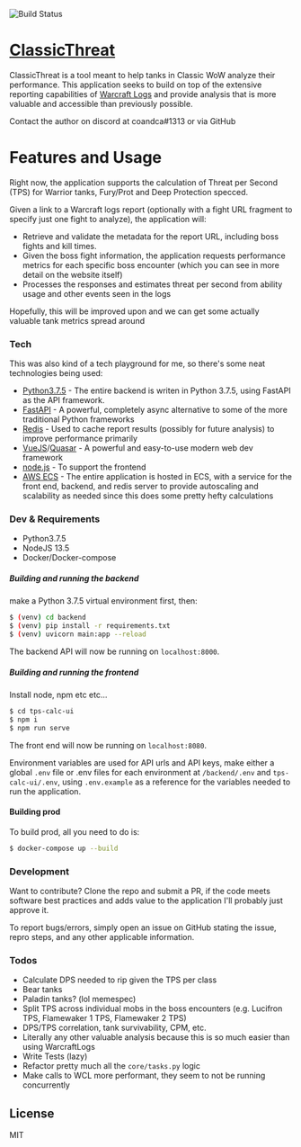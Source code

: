 ![Build Status](https://codebuild.us-east-1.amazonaws.com/badges?uuid=eyJlbmNyeXB0ZWREYXRhIjoiaGQxczA0dFVBZWpFNEhveFh0cUtqR1MvUUhXeEJhK2Q1MzBkbUJIRmpMNDlYQmx6RWQ0ckZnUGx5QmlocDFRSXBzdVFiZ1llMWJSeVQ3WHZxQ0RHSjNNPSIsIml2UGFyYW1ldGVyU3BlYyI6ImJyRHZmUVkwTTFBcWtOZ2ciLCJtYXRlcmlhbFNldFNlcmlhbCI6MX0%3D&branch=master)

# [ClassicThreat](https://classicthreat.com)

ClassicThreat is a tool meant to help tanks in Classic WoW analyze their performance. This application seeks to build on top of the extensive reporting capabilities of [Warcraft Logs](classic.warcraftlogs.com) and provide analysis that is more valuable and accessible than previously possible.

Contact the author on discord at coandca#1313 or via GitHub
# Features and Usage

Right now, the application supports the calculation of Threat per Second (TPS) for Warrior tanks, Fury/Prot and Deep Protection specced. 

Given a link to a Warcraft logs report (optionally with a fight URL fragment to specify just one fight to analyze), the application will:
  - Retrieve and validate the metadata for the report URL, including boss fights and kill times.
  - Given the boss fight information, the application requests performance metrics for each specific boss encounter (which you can see in more detail on the website itself)
  - Processes the responses and estimates threat per second from ability usage and other events seen in the logs

Hopefully, this will be improved upon and we can get some actually valuable tank metrics spread around

### Tech

This was also kind of a tech playground for me, so there's some neat technologies being used:

* [Python3.7.5](https://www.python.org/) - The entire backend is writen in Python 3.7.5, using FastAPI as the API framework.
* [FastAPI](https://github.com/tiangolo/fastapi) - A powerful, completely async alternative to some of the more traditional Python frameworks
* [Redis](https://redis.io/) - Used to cache report results (possibly for future analysis) to improve performance primarily
* [VueJS](https://vuejs.org/)/[Quasar](https://quasar.dev/) - A powerful and easy-to-use modern web dev framework
* [node.js](https://nodejs.org/en/) - To support the frontend
* [AWS ECS](https://aws.amazon.com/ecs/) - The entire application is hosted in ECS, with a service for the front end, backend, and redis server to provide autoscaling and scalability as needed since this does some pretty hefty calculations

### Dev & Requirements

* Python3.7.5
* NodeJS 13.5
* Docker/Docker-compose


##### Building and running the backend 
make a Python 3.7.5 virtual environment first, then:
```sh
$ (venv) cd backend
$ (venv) pip install -r requirements.txt
$ (venv) uvicorn main:app --reload
```

The backend API will now be running on `localhost:8000`.

##### Building and running the frontend
Install node, npm etc etc...
```sh
$ cd tps-calc-ui
$ npm i
$ npm run serve
```

The front end will now be running on `localhost:8080`.

Environment variables are used for API urls and API keys, make either a global `.env` file or .env files for each environment at `/backend/.env` and `tps-calc-ui/.env`, using `.env.example` as a reference for the variables needed to run the application.

#### Building prod
To build prod, all you need to do is:
```sh
$ docker-compose up --build
```

### Development

Want to contribute? Clone the repo and submit a PR, if the code meets software best practices and adds value to the application I'll probably just approve it. 

To report bugs/errors, simply open an issue on GitHub stating the issue, repro steps, and any other applicable information.

### Todos
 - Calculate DPS needed to rip given the TPS per class
 - Bear tanks
 - Paladin tanks? (lol memespec)
 - Split TPS across individual mobs in the boss encounters (e.g. Lucifron TPS, Flamewaker 1 TPS, Flamewaker 2 TPS)
 - DPS/TPS correlation, tank survivability, CPM, etc.
 - Literally any other valuable analysis because this is so much easier than using WarcraftLogs
 - Write Tests (lazy)
 - Refactor pretty much all the `core/tasks.py` logic
 - Make calls to WCL more performant, they seem to not be running concurrently

License
----

MIT


